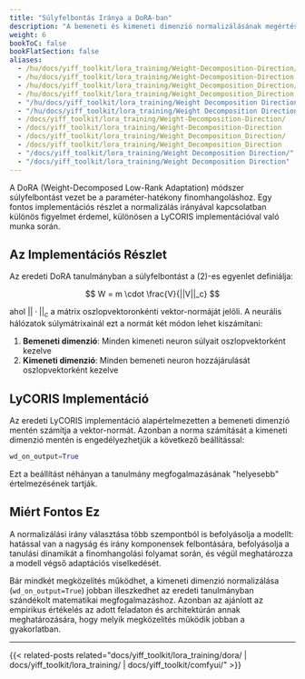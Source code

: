 ```yaml
---
title: "Súlyfelbontás Iránya a DoRA-ban"
description: "A bemeneti és kimeneti dimenzió normalizálásának megértése a DoRA súlyfelbontási implementációjában"
weight: 6
bookToC: false
bookFlatSection: false
aliases:
  - /hu/docs/yiff_toolkit/lora_training/Weight-Decomposition-Direction/
  - /hu/docs/yiff_toolkit/lora_training/Weight-Decomposition-Direction
  - /hu/docs/yiff_toolkit/lora_training/Weight_Decomposition_Direction/
  - /hu/docs/yiff_toolkit/lora_training/Weight_Decomposition_Direction
  - "/hu/docs/yiff_toolkit/lora_training/Weight Decomposition Direction/"
  - "/hu/docs/yiff_toolkit/lora_training/Weight Decomposition Direction"
  - /docs/yiff_toolkit/lora_training/Weight-Decomposition-Direction/
  - /docs/yiff_toolkit/lora_training/Weight-Decomposition-Direction
  - /docs/yiff_toolkit/lora_training/Weight_Decomposition_Direction/
  - /docs/yiff_toolkit/lora_training/Weight_Decomposition_Direction
  - "/docs/yiff_toolkit/lora_training/Weight Decomposition Direction/"
  - "/docs/yiff_toolkit/lora_training/Weight Decomposition Direction"
---
```


A DoRA (Weight-Decomposed Low-Rank Adaptation) módszer súlyfelbontást vezet be a paraméter-hatékony finomhangoláshoz. Egy fontos implementációs részlet a normalizálás irányával kapcsolatban különös figyelmet érdemel, különösen a LyCORIS implementációval való munka során.

## Az Implementációs Részlet

Az eredeti DoRA tanulmányban a súlyfelbontást a (2)-es egyenlet definiálja:

$$ W = m \cdot \frac{V}{||V||_c} $$

ahol $||·||_c$ a mátrix oszlopvektoronkénti vektor-normáját jelöli. A neurális hálózatok súlymátrixainál ezt a normát két módon lehet kiszámítani:

1. **Bemeneti dimenzió**: Minden kimeneti neuron súlyait oszlopvektorként kezelve
2. **Kimeneti dimenzió**: Minden bemeneti neuron hozzájárulását oszlopvektorként kezelve

## LyCORIS Implementáció

Az eredeti LyCORIS implementáció alapértelmezetten a bemeneti dimenzió mentén számítja a vektor-normát. Azonban a norma számítását a kimeneti dimenzió mentén is engedélyezhetjük a következő beállítással:

```python
wd_on_output=True
```

Ezt a beállítást néhányan a tanulmány megfogalmazásának "helyesebb" értelmezésének tartják.

## Miért Fontos Ez

A normalizálási irány választása több szempontból is befolyásolja a modellt: hatással van a nagyság és irány komponensek felbontására, befolyásolja a tanulási dinamikát a finomhangolási folyamat során, és végül meghatározza a modell végső adaptációs viselkedését.

Bár mindkét megközelítés működhet, a kimeneti dimenzió normalizálása (`wd_on_output=True`) jobban illeszkedhet az eredeti tanulmányban szándékolt matematikai megfogalmazáshoz. Azonban az ajánlott az empirikus értékelés az adott feladaton és architektúrán annak meghatározására, hogy melyik megközelítés működik jobban a gyakorlatban.

---

<!--
HUGO_SEARCH_EXCLUDE_START
-->
{{< related-posts related="docs/yiff_toolkit/lora_training/dora/ | docs/yiff_toolkit/lora_training/ | docs/yiff_toolkit/comfyui/" >}}
<!--
HUGO_SEARCH_EXCLUDE_END
-->
